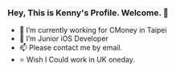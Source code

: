 ### Hey, This is Kenny's Profile. Welcome. 👋
- 🔭 I’m currently working for CMoney in Taipei
- 🌱 I’m Junior iOS Developer 
- 📫 Please contact me by email.
- ⭐️ Wish I Could work in UK oneday.

<!--
**kenny55660955/kenny55660955** is a ✨ _special_ ✨ repository because its `README.md` (this file) appears on your GitHub profile.

Here are some ideas to get you started:


-->
